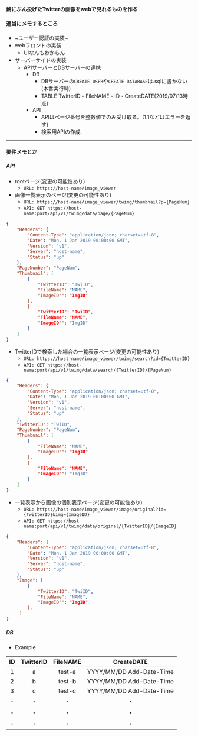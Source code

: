 #### 鯖にぶん投げたTwitterの画像をwebで見れるものを作る

#### 適当にメモするところ
- ~ユーザー認証の実装~
- webフロントの実装
  - UIなんもわからん
- サーバーサイドの実装
  - APIサーバーとDBサーバーの連携
    - DB
      - DBサーバーの`CREATE USER`や`CREATE DATABASE`は.sqlに書かない(本番実行時)
	  - TABLE TwitterID・FileNAME・ID・CreateDATE(2019/07/13時点)  
	- API
	  - APIはページ番号を整数値でのみ受け取る。(1.1などはエラーを返す)
	  - 検索用APIの作成
---
#### 要件メモとか
##### API
- rootページ(変更の可能性あり)
  - `URL: https://host-name/image_viewer`
- 画像一覧表示のページ(変更の可能性あり)
  - `URL: https://host-name/image_viewer/twimg/thumbnail?p={PageNum}`
  - `API: GET https://host-name:port/api/v1/twimg/data/page/{PageNum}`  
```json
{
    "Headers": {
        "Content-Type": "application/json; charset=utf-8",
        "Date": "Mon, 1 Jan 2019 00:00:00 GMT",
        "Version": "v1",
        "Server": "host-name",
        "Status": "up"
    },
    "PageNumber": "PageNum",
    "Thumbnail": [
        {
            "TwitterID": "TwiID",
            "FileName": "NAME",
            "ImageID"": "ImgID"
        },
        {
            "TwitterID": "TwiID",
            "FileName": "NAME",
            "ImageID"": "ImgID"
        }
    ]
}
```

- TwitterIDで検索した場合の一覧表示ページ(変更の可能性あり)
  - `URL: https://host-name/image_viewer/twimg/search?id={TwitterID}`
  - `API: GET https://host-name:port/api/v1/twimg/data/search/{TwitterID}/{PageNum}`  
```json
{
    "Headers": {
        "Content-Type": "application/json; charset=utf-8",
        "Date": "Mon, 1 Jan 2019 00:00:00 GMT",
        "Version": "v1",
        "Server": "host-name",
        "Status": "up"
    },
    "TwitterID": "TwiID",
    "PageNumber": "PageNum",
    "Thumbnail": [
        {
            "FileName": "NAME",
            "ImageID"": "ImgID"
        },
        {
            "FileName": "NAME",
            "ImageID"": "ImgID"
        }
    ]
}
```

- 一覧表示から画像の個別表示ページ(変更の可能性あり)
  - `URL: https://host-name/image_viewer/image/original?id={TwitterID}&img={ImageID}`
  - `API: GET https://host-name:port/api/v1/twimg/data/original/{TwitterID}/{ImageID}`  
```json
{
    "Headers": {
        "Content-Type": "application/json; charset=utf-8",
        "Date": "Mon, 1 Jan 2019 00:00:00 GMT",
        "Version": "v1",
        "Server": "host-name",
        "Status": "up"
    },
    "Image": [
        {
            "TwitterID": "TwiID",
            "FileName": "NAME",
            "ImageID"": "ImgID"
        },
     ]
}
```

##### DB
  - Example

| ID  | TwitterID | FileNAME | CreateDATE               |
|:---:|:---------:|:--------:|:------------------------:|
| 1   | a         | test-a   | YYYY/MM/DD Add-Date-Time |
| 2   | b         | test-b   | YYYY/MM/DD Add-Date-Time |
| 3   | c         | test-c   | YYYY/MM/DD Add-Date-Time |
| ・  | ・        | ・       | ・                       |
| ・  | ・        | ・       | ・                       |
| ・  | ・        | ・       | ・                       |

